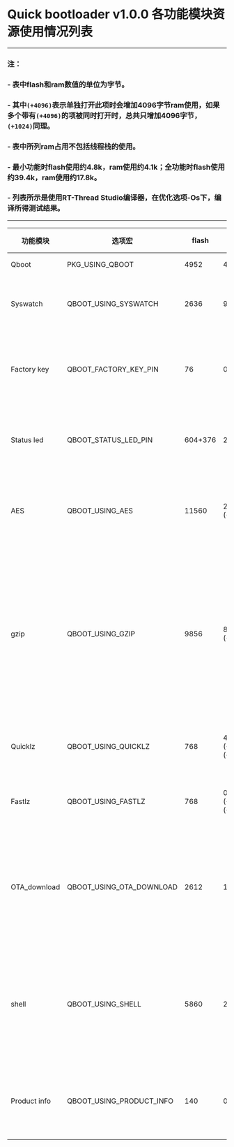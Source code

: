 ﻿# Quick bootloader v1.0.0 各功能模块资源使用情况列表
---
### 注：
### - 表中flash和ram数值的单位为字节。
### - 其中`(+4096)`表示单独打开此项时会增加4096字节ram使用，如果多个带有`(+4096)`的项被同时打开时，总共只增加4096字节，`(+1024)`同理。
### - 表中所列ram占用不包括线程栈的使用。
### - 最小功能时flash使用约4.8k，ram使用约4.1k；全功能时flash使用约39.4k，ram使用约17.8k。
### - 列表所示是使用RT-Thread Studio编译器，在优化选项-Os下，编译所得测试结果。
---

|功能模块|选项宏|flash|ram|说明|使用推荐|
|----|----|----|----|----|---|
|Qboot|PKG_USING_QBOOT|4952|4196|组件核心功能模块|必备|
|Syswatch|QBOOT_USING_SYSWATCH|2636|96|使用系统看守组件，以保障系统运行安全|安全第一，推荐使用|
|Factory key|QBOOT_FACTORY_KEY_PIN|76|0|使用恢复出厂按键功能，引脚号小于0，表示不使用此功能|有按键时，推荐使用|
|Status led|QBOOT_STATUS_LED_PIN|604+376|20|使用运行状态指示功能，引脚号小于0，不使用此功能|方便识别状态，推荐使用|
|AES|QBOOT_USING_AES|11560|296 (+4096)|使用AES解密功能|资源占用略大，视需求使用|
|gzip|QBOOT_USING_GZIP|9856|8256 (+4096)|使用gzip解压缩功能|压缩率较好，资源占用大，产品资源丰富且固件尺寸较大时，推荐使用|
|Quicklz|QBOOT_USING_QUICKLZ|768|4 (+1024) (+4096)|使用Quicklz解压缩功能|压缩率中，推荐使用|
|Fastlz|QBOOT_USING_FASTLZ|768|0 (+1024) (+4096)|使用Fastlz解压缩功能|压缩率略差，不推荐|
|OTA_download|QBOOT_USING_OTA_DOWNLOAD|2612|16|使用固件包下载功能，支持通过串口使用ymodem协议下载固件到flash，此功能依赖shell|资源足够时，推荐使用|
|shell|QBOOT_USING_SHELL|5860|284|使用shell命令行功能, 支持固件检测、克隆、恢复、校验等功能，此功能依赖shell|资源足够时，推荐使用|
|Product info|QBOOT_USING_PRODUCT_INFO|140|0|使用启动时输出产品信息，flash占用与用户显示信息多少有关|视需求使用|